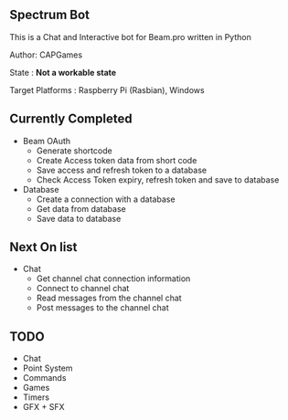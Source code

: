 ## Spectrum Bot

This is a Chat and Interactive bot for Beam.pro written in Python

Author: CAPGames

State : **Not a workable state**

Target Platforms : Raspberry Pi (Rasbian), Windows

## Currently Completed
* Beam OAuth
  * Generate shortcode
  * Create Access token data from short code
  * Save access and refresh token to a database
  * Check Access Token expiry, refresh token and save to database
* Database
  * Create a connection with a database
  * Get data from database
  * Save data to database

## Next On list
* Chat
  * Get channel chat connection information
  * Connect to channel chat
  * Read messages from the channel chat
  * Post messages to the channel chat
  
## TODO
* Chat
* Point System
* Commands
* Games
* Timers
* GFX + SFX
